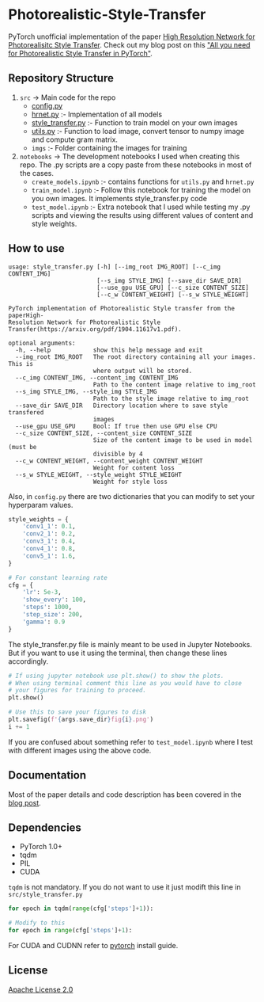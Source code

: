 # Photorealistic-Style-Transfer
PyTorch unofficial implementation of the paper [High Resolution Network for Photorealisitc Style Transfer](https://arxiv.org/pdf/1904.11617.pdf). Check out my blog post on this ["All you need for Photorealistic Style Transfer in PyTorch"](https://medium.com/@kushajreal/all-you-need-for-photorealistic-style-transfer-in-pytorch-acb099667fc8).

## Repository Structure
1. `src` -> Main code for the repo
    * [config.py](src/config.py)
    * [hrnet.py](src/hrnet.py) :- Implementation of all models
    * [style_transfer.py](src/style_transfer.py) :- Function to train model on your own images
    * [utils.py](src/utils.py) :- Function to load image, convert tensor to numpy image and compute gram matrix.
    * `imgs` :- Folder containing the images for training
2. `notebooks` -> The development notebooks I used when creating this repo. The .py scripts are a copy paste from these notebooks in most of the cases.
    * `create_models.ipynb` :- contains functions for `utils.py` and `hrnet.py`
    * `train_model.ipynb` :- Follow this notebook for training the model on you own images. It implements style_transfer.py code
    * `test_model.ipynb` :- Extra notebook that I used while testing my .py scripts and viewing the results using different values of content and style weights.

## How to use
```
usage: style_transfer.py [-h] [--img_root IMG_ROOT] [--c_img CONTENT_IMG]
                         [--s_img STYLE_IMG] [--save_dir SAVE_DIR]
                         [--use_gpu USE_GPU] [--c_size CONTENT_SIZE]
                         [--c_w CONTENT_WEIGHT] [--s_w STYLE_WEIGHT]

PyTorch implementation of Photorealistic Style transfer from the paperHigh-
Resolution Network for Photorealistic Style
Transfer(https://arxiv.org/pdf/1904.11617v1.pdf).

optional arguments:
  -h, --help            show this help message and exit
  --img_root IMG_ROOT   The root directory containing all your images. This is
                        where output will be stored.
  --c_img CONTENT_IMG, --content_img CONTENT_IMG
                        Path to the content image relative to img_root
  --s_img STYLE_IMG, --style_img STYLE_IMG
                        Path to the style image relative to img_root
  --save_dir SAVE_DIR   Directory location where to save style transfered
                        images
  --use_gpu USE_GPU     Bool: If true then use GPU else CPU
  --c_size CONTENT_SIZE, --content_size CONTENT_SIZE
                        Size of the content image to be used in model (must be
                        divisible by 4
  --c_w CONTENT_WEIGHT, --content_weight CONTENT_WEIGHT
                        Weight for content loss
  --s_w STYLE_WEIGHT, --style_weight STYLE_WEIGHT
                        Weight for style loss
```

Also, in `config.py` there are two dictionaries that you can modify to set your hyperparam values.
```python
style_weights = {
    'conv1_1': 0.1,
    'conv2_1': 0.2,
    'conv3_1': 0.4,
    'conv4_1': 0.8,
    'conv5_1': 1.6,
}

# For constant learning rate
cfg = {
    'lr': 5e-3,
    'show_every': 100,
    'steps': 1000,
    'step_size': 200,
    'gamma': 0.9
}
```

The style_transfer.py file is mainly meant to be used in Jupyter Notebooks. But if you want to use it using the terminal, then change these lines accordingly.
```python
# If using jupyter notebook use plt.show() to show the plots.
# When using terminal comment this line as you would have to close
# your figures for training to proceed.
plt.show()

# Use this to save your figures to disk
plt.savefig(f'{args.save_dir}fig{i}.png')
i += 1
```

If you are confused about something refer to `test_model.ipynb` where I test with different images using the above code.

## Documentation
Most of the paper details and code description has been covered in the [blog post](https://medium.com/@kushajreal/all-you-need-for-photorealistic-style-transfer-in-pytorch-acb099667fc8).

## Dependencies
* PyTorch 1.0+
* tqdm
* PIL
* CUDA

`tqdm` is not mandatory. If you do not want to use it just modift this line in `src/style_transfer.py`

```python
for epoch in tqdm(range(cfg['steps']+1)):

# Modify to this
for epoch in range(cfg['steps']+1):
```

For CUDA and CUDNN refer to [pytorch](https://pytorch.org/) install guide.
 
## License
[Apache License 2.0](LICENSE)
